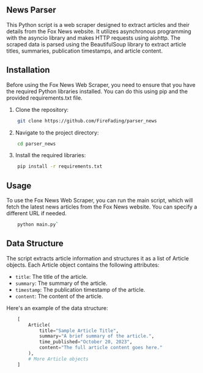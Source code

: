 ## News Parser
This Python script is a web scraper designed to extract articles and their details from the Fox News website. It utilizes asynchronous programming with the asyncio library and makes HTTP requests using aiohttp. The scraped data is parsed using the BeautifulSoup library to extract article titles, summaries, publication timestamps, and article content.

## Installation
Before using the Fox News Web Scraper, you need to ensure that you have the required Python libraries installed. You can do this using pip and the provided requirements.txt file.
1. Clone the repository:
```bash
    git clone https://github.com/FireFading/parser_news
```
2. Navigate to the project directory:
```bash
    cd parser_news
```
3. Install the required libraries:
```bash
    pip install -r requirements.txt
```

## Usage
To use the Fox News Web Scraper, you can run the main script, which will fetch the latest news articles from the Fox News website. You can specify a different URL if needed.

```bash
    python main.py`
```

## Data Structure
The script extracts article information and structures it as a list of Article objects. Each Article object contains the following attributes:
- `title`: The title of the article.
- `summary`: The summary of the article.
- `timestamp`: The publication timestamp of the article.
- `content`: The content of the article.

Here's an example of the data structure:

```python
    [
        Article(
            title="Sample Article Title",
            summary="A brief summary of the article.",
            time_published="October 20, 2023",
            content="The full article content goes here."
        ),
        # More Article objects
    ]
```